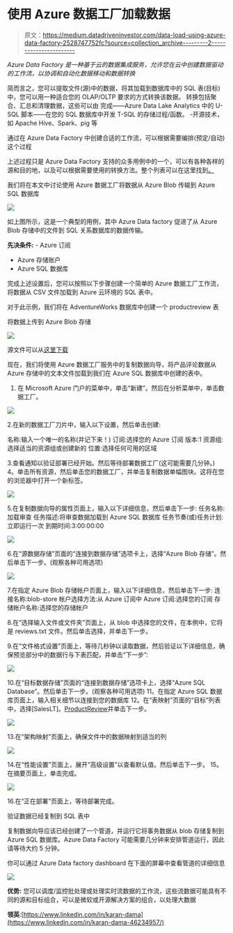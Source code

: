 # 使用 Azure 数据工厂加载数据

> 原文：<https://medium.datadriveninvestor.com/data-load-using-azure-data-factory-2528747752fc?source=collection_archive---------2----------------------->

*Azure Data Factory 是一种基于云的数据集成服务，允许您在云中创建数据驱动的工作流，以协调和自动化数据移动和数据转换*

简而言之，您可以提取文件(源)中的数据，将其加载到数据库中的 SQL 表(目标)中，您可以用一种适合您的 OLAP/OLTP 要求的方式转换该数据。
转换包括聚合、汇总和清理数据，这些可以由
完成——Azure Data Lake Analytics
中的 U-SQL 脚本——在您的 SQL 数据库中开发 T-SQL 的存储过程/函数。
-开源技术，如 Apache Hive、Spark、pig 等

通过在 Azure Data Factory 中创建合适的工作流，可以根据需要编排(预定/自动)这个过程

上述过程只是 Azure Data Factory 支持的众多用例中的一个，可以有各种各样的源和目的地，以及可以根据需要使用的转换方法。整个列表可以在这里找到[。](https://docs.microsoft.com/en-us/azure/data-factory/copy-activity-overview)

我们将在本文中讨论使用 Azure 数据工厂将数据从 Azure Blob 传输到 Azure SQL 数据库

![](img/96b1c89afb2bd4b8b980a41a40572166.png)

如上图所示，这是一个典型的用例，其中 Azure Data factory 促进了从 Azure Blob 存储中的文件到 SQL 关系数据库的数据传输。

**先决条件:** - Azure 订阅
- Azure 存储账户
- Azure SQL 数据库

完成上述设置后，您可以按照以下步骤创建一个简单的 Azure 数据工厂工作流，将数据从 CSV 文件加载到 Azure 云环境的 SQL 表中。

对于此示例，我们将在 AdventureWorks 数据库中创建一个 productreview 表

将数据上传到 Azure Blob 存储

![](img/9ea4afd76d280115d84e46a9ad482391.png)

源文件可以从[这里下载](https://github.com/cdamak/AzureSQL/blob/master/Data%20Load%20using%20Azure%20Data%20Factory/reviews.txt)

现在，我们将使用 Azure 数据工厂服务中的复制数据向导，将产品评论数据从 Azure 存储中的文本文件加载到我们在 Azure SQL 数据库中创建的表中。

1.  在 Microsoft Azure 门户的菜单中，单击“新建”。然后在分析菜单中，单击数据工厂。

![](img/04e4087708b8bab326e6e48e0f036f18.png)

2.在新的数据工厂刀片中，输入以下设置，然后单击创建:

名称:输入一个唯一的名称(并记下来！)
订阅:选择您的 Azure 订阅
版本:1
资源组:选择适当的资源组或创建新的
位置:选择任何可用的区域

3.查看通知以验证部署已经开始。然后等待部署数据工厂(这可能需要几分钟。)
4。单击所有资源，然后单击您的数据工厂，并单击复制数据单幅图块。这将在您的浏览器中打开一个新标签。

![](img/d00925c3b31b11052a3830ae2894d7e6.png)

5.在复制数据向导的属性页面上，输入以下详细信息，然后单击下一步:
任务名称:加载审查
任务描述:将审查数据加载到 Azure SQL 数据库
任务节奏(或)任务计划:立即运行一次
到期时间:3:00:00:00

![](img/8a719a2521e707264166e64c76aadecc.png)

6.在“源数据存储”页面的“连接到数据存储”选项卡上，选择“Azure Blob 存储”。然后单击下一步。(观察各种可用选项)

![](img/9a62945192d5c096b542f1ea7150fd7f.png)

7.在指定 Azure Blob 存储帐户页面上，输入以下详细信息，然后单击下一步:
连接名称:blob-store
帐户选择方法:从 Azure 订阅中
Azure 订阅:选择您的订阅
存储帐户名称:选择您的存储帐户

8.在“选择输入文件或文件夹”页面上，从 blob 中选择您的文件，在本例中，它将是 reviews.txt 文件。然后单击选择，并单击下一步。

9.在“文件格式设置”页面上，等待几秒钟以读取数据，然后验证以下详细信息，确保预览部分中的数据行与下表匹配，并单击“下一步”:

![](img/5aef79d6d78a79f5b26a174063576981.png)

10.在“目标数据存储”页面的“连接到数据存储”选项卡上，选择“Azure SQL Database”。然后单击下一步。(观察各种可用选项)
11。在指定 Azure SQL 数据库页面上，输入相关细节以连接到您的数据库
12。在“表映射”页面的“目标”列表中，选择[SalesLT]。[ProductReview](在本例中)并单击下一步。

![](img/4a95a75ed39bd432f7b09909b2e32ac3.png)

13.在“架构映射”页面上，确保文件中的数据映射到适当的列

![](img/337038db281b52228945594b7486914d.png)

14.在“性能设置”页面上，展开“高级设置”以查看默认值。然后单击下一步。
15。在摘要页面上，单击完成。

![](img/ee9cf0edb29aef3595655b9264c5eeef.png)

16.在“正在部署”页面上，等待部署完成。

验证数据已经复制到 SQL 表中

复制数据向导应该已经创建了一个管道，并运行它将事务数据从 blob 存储复制到 Azure SQL 数据库。Azure Data Factory 可能需要几分钟来安排管道运行，因此请等待大约 5 分钟。

你可以通过 Azure Data factory dashboard 在下面的屏幕中查看管道的详细信息

![](img/f4926572864d7b6279bb3a73d69d516e.png)

**优势:**
您可以调度/监控批处理或处理实时流数据的工作流，这些流数据可能具有不同的源和目标组合，可以是微软或开源解决方案的组合，以处理大数据

**领英**:[https://www.linkedin.com/in/karan-dama](https://www.linkedin.com/in/karan-dama-46234957/)